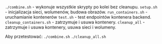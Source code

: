 `./combine.sh` - wykonuje wszystkie skrypty po kolei bez cleanupu.
`setup.sh` - inicjalizacja sieci, wolumenów, budowa obrazów.
`run_containers.sh` - uruchamianie kontenerów
`test.sh` - test endpointów kontenera backend.
`cleanup_containers.sh` - zatrzymuje i usuwa kontenery.
`cleanup_all` - zatrzymuje i usuwa kontenery, usuwa sieci i wolumeny.


Aby przetestować:
`./combine.sh`
`./cleanup_all.sh`
